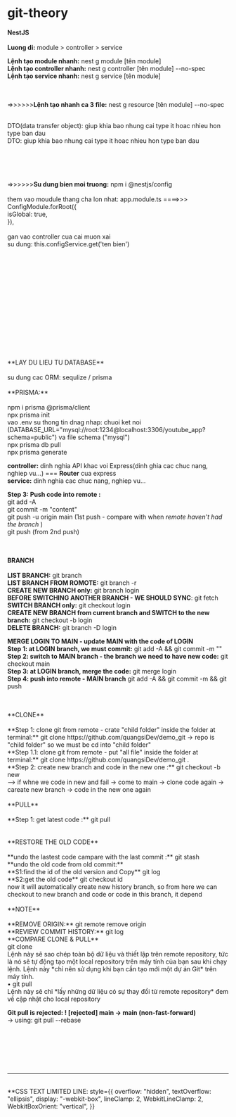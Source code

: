 # git-theory
**NestJS** <br />
<br />
**Luong di:** module > controller > service<br />

**Lệnh tạo module nhanh:**  nest g module [tên module] <br />
**Lệnh tạo controller nhanh:**  nest g controller [tên module] --no-spec <br />
**Lệnh tạo service nhanh:**  nest g service [tên module] <br />
<br />
<br />

=>>>>>>**Lệnh tạo nhanh ca 3 file:**  nest g resource [tên module] --no-spec <br />

 <br /> DTO(data transfer object): giup khia bao nhung cai type it hoac nhieu hon type ban dau
  <br /> DTO: giup khia bao nhung cai type it hoac nhieu hon type ban dau
  <br />  <br />  <br />  <br />  <br />

=>>>>>>**Su dung bien moi truong:**  npm i @nestjs/config <br />
<br /> them vao moudule thang cha lon nhat: app.module.ts ====>>> 
ConfigModule.forRoot({ <br />
      isGlobal: true, <br />
    }), <br />
 <br /> gan vao controller cua cai muon xai
  <br /> su dung: this.configService.get('ten bien')

<br />
<br /><br />
<br /><br />
<br /><br />
<br /><br />
<br /><br />
<br /><br />
<br />
**LAY DU LIEU TU DATABASE**<br />
<br /> su dung cac ORM: sequlize / prisma
<br />
<br />
**PRISMA:**<br />
<br /> npm i prisma @prisma/client
<br /> npx prisma init
<br /> vao .env su thong tin dnag nhap: chuoi ket noi (DATABASE_URL="mysql://root:1234@localhost:3306/youtube_app?schema=public") va file schema ("mysql")
<br /> npx prisma db pull
<br /> npx prisma generate










**controller:**  dinh nghia API khac voi Express(dinh ghia cac chuc nang, nghiep vu...) === **Router** cua express<br />
**service:**  dinh nghia cac chuc nang, nghiep vu...<br />

**Step 3: Push code into remote :**  <br />
  git add -A <br />
  git commit -m "content" <br />
  git push -u origin main (1st push - compare with when *remote haven't had the branch*  ) <br />
  git push (from 2nd push) <br />
<br />
<br />


**BRANCH** <br />
<br />
**LIST BRANCH:** git branch<br />
**LIST BRANCH FROM ROMOTE:** git branch -r<br />
**CREATE NEW BRANCH only:** git branch login <br />
**BEFORE SWITCHING ANOTHER BRANCH - WE SHOULD SYNC**: git fetch <br />
**SWITCH BRANCH only:** git checkout login <br />
**CREATE NEW BRANCH from current branch and SWITCH to the new branch:** git checkout -b login <br />
**DELETE BRANCH:** git branch -D login <br />

**MERGE LOGIN TO MAIN - update MAIN with the code of LOGIN**<br />
**Step 1: at LOGIN branch, we must commit:** git add -A && git commit -m ""<br />
**Step 2: switch to MAIN branch - the branch we need to have new code:** git checkout main<br />
**Step 3: at LOGIN branch, merge the code:** git merge login<br />
**Step 4: push into remote - MAIN branch** git add -A && git commit -m  && git push<br />


<br />
<br />
**CLONE** <br />
<br />
**Step 1: clone git from remote - crate "child folder" inside the folder at terminal:** git clone https://github.com/quangsiDev/demo_git -> repo is "child folder" so we must be cd into "child folder"<br />
**Step 1.1: clone git from remote - put "all file" inside the folder at terminal:** git clone https://github.com/quangsiDev/demo_git .<br />
**Step 2: create new branch and code in the new one :** git checkout -b new<br />
--> if whne we code in new and fail -> come to main -> clone code again -> careate new branch -> code in the new one again


<br />
<br />
**PULL** <br />
<br />
**Step 1: get latest code :** git pull<br />

<br />
<br />
**RESTORE THE OLD CODE** <br />
<br />
**undo the lastest code campare with the last commit :** git stash<br />
**undo the old code from old commit:** <br />
    **S1:find the id of the old version and Copy** git log <br/>
    **S2:get the old code** git checkout id<br/>
    now it will automatically create new history branch, so from here we can checkout to new branch and code or code in this branch, it depend

<br />
<br />
**NOTE** <br />
<br />
**REMOVE ORIGIN:** git remote remove origin<br />
**REVIEW COMMIT HISTORY:** git log<br />
**COMPARE CLONE & PULL** <br />
git clone<br />
Lệnh này sẽ sao chép toàn bộ dữ liệu và thiết lập trên remote repository, tức là
nó sẽ tự động tạo một local repository trên máy tính của bạn sau khi chạy lệnh.
Lệnh này *chỉ nên sử dụng khi bạn cần tạo mới một dự án Git* trên máy tính.<br />
• git pull<br />
Lệnh này sẽ chỉ *lấy những dữ liệu có sự thay đổi từ remote repository* đem về
cập nhật cho local repository<br />

**Git pull is rejected: ! [rejected]        main -> main (non-fast-forward)** <br />
-> using: git pull --rebase
<br/>
<br/>

<br/>

<br/>

<br/>

<br/>

-----------------------------------
<br/>
**CSS TEXT LIMITED LINE: 
 style={{
        overflow: "hidden",
        textOverflow: "ellipsis",
        display: "-webkit-box",
        lineClamp: 2,
        WebkitLineClamp: 2,
        WebkitBoxOrient: "vertical",
    }}
